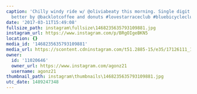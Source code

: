 ```yaml
---
caption: 'Chilly windy ride w/ @oliviabeaty this morning. Single digit temps made
  better by @backlotcoffee and donuts #lovestarraceclub #bluebicycleclub'
date: '2017-03-11T15:49:08'
fullsize_path: instagram\fullsize\1468235635793109881.jpg
instagram_url: https://www.instagram.com/p/BRgOIgeBKN5
location: {}
media_id: '1468235635793109881'
media_url: https://scontent.cdninstagram.com/t51.2885-15/e35/17126111_1233327603453584_4495468133292703744_n.jpg
owner:
  id: '11020646'
  owner_url: https://www.instagram.com/agonz21
  username: agonz21
thumbnail_path: instagram\thumbnails\1468235635793109881.jpg
utc_date: 1489247348
---
```

